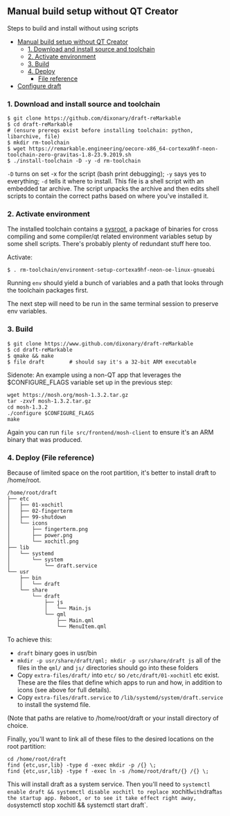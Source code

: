 ## Manual build setup without QT Creator

Steps to build and install without using scripts

- [Manual build setup without QT Creator](#manual-build-setup-without-qt-creator)
  * [1. Download and install source and toolchain](#1-download-and-install-source-and-toolchain)
  * [2. Activate environment](#2-activate-environment)
  * [3. Build](#3-build)
  * [4. Deploy](#4-deploy)
    + [File reference](#file-reference)
- [Configure draft](#configure-draft)

### 1. Download and install source and toolchain

```
$ git clone https://github.com/dixonary/draft-reMarkable
$ cd draft-reMarkable
# (ensure prereqs exist before installing toolchain: python, libarchive, file)
$ mkdir rm-toolchain
$ wget https://remarkable.engineering/oecore-x86_64-cortexa9hf-neon-toolchain-zero-gravitas-1.8-23.9.2019.sh
$ ./install-toolchain -D -y -d rm-toolchain
```
`-D` turns on set -x for the script (bash print debugging); `-y` says yes to everything; `-d` tells it where to install.
This file is a shell script with an embedded tar archive.  The script unpacks the archive and then edits shell scripts to contain the correct paths based on where you've installed it.


### 2. Activate environment

The installed toolchain contains a [sysroot](https://doc.qt.io/qt-5/configure-linux-device.html), a package of binaries for cross compiling and some compiler/qt related environment variables setup by some shell scripts. There's probably plenty of redundant stuff here too.

Activate:

```
$ . rm-toolchain/environment-setup-cortexa9hf-neon-oe-linux-gnueabi
```

Running `env` should yield a bunch of variables and a path that looks through the toolchain packages first. 

The next step will need to be run in the same terminal session to preserve env variables.

### 3. Build

```
$ git clone https://www.github.com/dixonary/draft-reMarkable
$ cd draft-reMarkable
$ qmake && make
$ file draft        # should say it's a 32-bit ARM executable
```

Sidenote: An example using a non-QT app that leverages the $CONFIGURE_FLAGS variable set up in the previous step:
```
wget https://mosh.org/mosh-1.3.2.tar.gz
tar -zxvf mosh-1.3.2.tar.gz
cd mosh-1.3.2
./configure $CONFIGURE_FLAGS
make
```
Again you can run `file src/frontend/mosh-client` to ensure it's an ARM binary that was produced.

### 4. Deploy (File reference)

Because of limited space on the root partition, it's better to install draft to /home/root.

```
/home/root/draft
├── etc
│   ├── 01-xochitl
│   ├── 02-fingerterm
│   ├── 99-shutdown
│   └── icons
│       ├── fingerterm.png
│       ├── power.png
│       └── xochitl.png
├── lib
│   └── systemd
│       └── system
│           └── draft.service
└── usr
    ├── bin
    │   └── draft
    └── share
        └── draft
            ├── js
            │   └── Main.js
            └── qml
                ├── Main.qml
                └── MenuItem.qml
```

To achieve this: 
* `draft` binary goes in usr/bin
* `mkdir -p usr/share/draft/qml; mkdir -p usr/share/draft js` all of the files in the `qml/` and `js/` directories should go into these folders
* Copy `extra-files/draft/` into `etc/` so `/etc/draft/01-xochitl` etc exist. These are the files that define which apps to run and how, in addition to icons (see above for full details).
* Copy `extra-files/draft.service` to `/lib/systemd/system/draft.service` to install the systemd file. 

(Note that paths are relative to /home/root/draft or your install directory of choice.

Finally, you'll want to link all of these files to the desired locations on the root partition:

```
cd /home/root/draft
find {etc,usr,lib} -type d -exec mkdir -p /{} \;
find {etc,usr,lib} -type f -exec ln -s /home/root/draft/{} /{} \;
```

This will install draft as a system service. Then you'll need to `systemctl enable draft && systemctl disable xochitl to replace
`xochitl` with `draft` as the startup app. Reboot, or to see it take effect right away, do `systemctl stop xochitl && systemctl start draft`.

